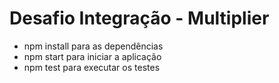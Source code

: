 # Desafio Integração - Multiplier

- npm install para as dependências
- npm start para iniciar a aplicação
- npm test para executar os testes

